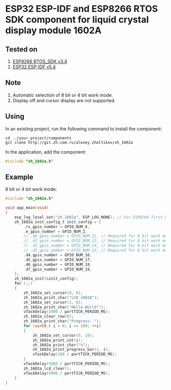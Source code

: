 # ESP32 ESP-IDF and ESP8266 RTOS SDK component for liquid crystal display module 1602A

## Tested on

1. [ESP8266 RTOS_SDK v3.4](https://docs.espressif.com/projects/esp8266-rtos-sdk/en/latest/index.html#)
2. [ESP32 ESP-IDF v5.4](https://docs.espressif.com/projects/esp-idf/en/release-v5.4/esp32/index.html)

## Note

1. Automatic selection of 8 bit or 4 bit work mode.
2. Display off and cursor display are not supported.

## Using

In an existing project, run the following command to install the component:

```text
cd ../your_project/components
git clone http://git.zh.com.ru/alexey.zholtikov/zh_1602a
```

In the application, add the component:

```c
#include "zh_1602a.h"
```

## Example

8 bit or 4 bit work mode:

```c
#include "zh_1602a.h"

void app_main(void)
{
    esp_log_level_set("zh_1602a", ESP_LOG_NONE); // For ESP8266 first enable "Component config -> Log output -> Enable log set level" via menuconfig.
    zh_1602a_init_config_t init_config = {
        .rs_gpio_number = GPIO_NUM_4,
        .e_gpio_number = GPIO_NUM_2,
        // .d0_gpio_number = GPIO_NUM_21, // Required for 8 bit work mode only.
        // .d1_gpio_number = GPIO_NUM_13, // Required for 8 bit work mode only.
        // .d2_gpio_number = GPIO_NUM_14, // Required for 8 bit work mode only.
        // .d3_gpio_number = GPIO_NUM_15, // Required for 8 bit work mode only.
        .d4_gpio_number = GPIO_NUM_16,
        .d5_gpio_number = GPIO_NUM_17,
        .d6_gpio_number = GPIO_NUM_18,
        .d7_gpio_number = GPIO_NUM_19,
    };
    zh_1602a_init(&init_config);
    for (;;)
    {
        zh_1602a_set_cursor(0, 0);
        zh_1602a_print_char("LCD 1602A");
        zh_1602a_set_cursor(1, 0);
        zh_1602a_print_char("Hello World!");
        vTaskDelay(5000 / portTICK_PERIOD_MS);
        zh_1602a_clear_row(0);
        zh_1602a_print_char("Progress: ");
        for (uint8_t i = 0; i <= 100; ++i)
        {
            zh_1602a_set_cursor(0, 10);
            zh_1602a_print_int(i);
            zh_1602a_print_char("%");
            zh_1602a_print_progress_bar(1, i);
            vTaskDelay(100 / portTICK_PERIOD_MS);
        }
        vTaskDelay(5000 / portTICK_PERIOD_MS);
        zh_1602a_lcd_clear();
        vTaskDelay(5000 / portTICK_PERIOD_MS);
    }
}
```
